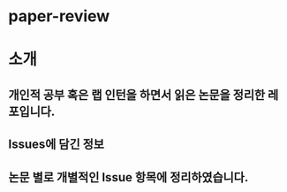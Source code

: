 # paper-review

소개
=============

## 개인적 공부 혹은 랩 인턴을 하면서 읽은 논문을 정리한 레포입니다.

Issues에 담긴 정보
-------------

## 논문 별로 개별적인 Issue 항목에 정리하였습니다.


